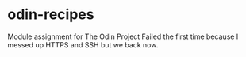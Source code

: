 # odin-recipes
Module assignment for The Odin Project
Failed the first time because I messed up HTTPS and SSH but we back now.
